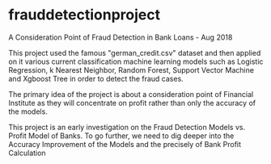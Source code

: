 # frauddetectionproject
A Consideration Point of  Fraud Detection in Bank Loans - Aug 2018

This project used the famous "german_credit.csv" dataset and then applied on it various current classification machine learning models such as Logistic Regression, k Nearest Neighbor,  Random Forest, Support Vector Machine and Xgboost Tree in order to detect the fraud cases. 

The primary idea of the project is about a consideration point of Financial Institute as they will concentrate on profit rather than only the accuracy of the models. 

This project is an early investigation on the Fraud Detection Models vs. Profit Model of Banks. To go further, we need to dig deeper into the Accuracy Improvement of the Models and the precisely of Bank Profit Calculation
